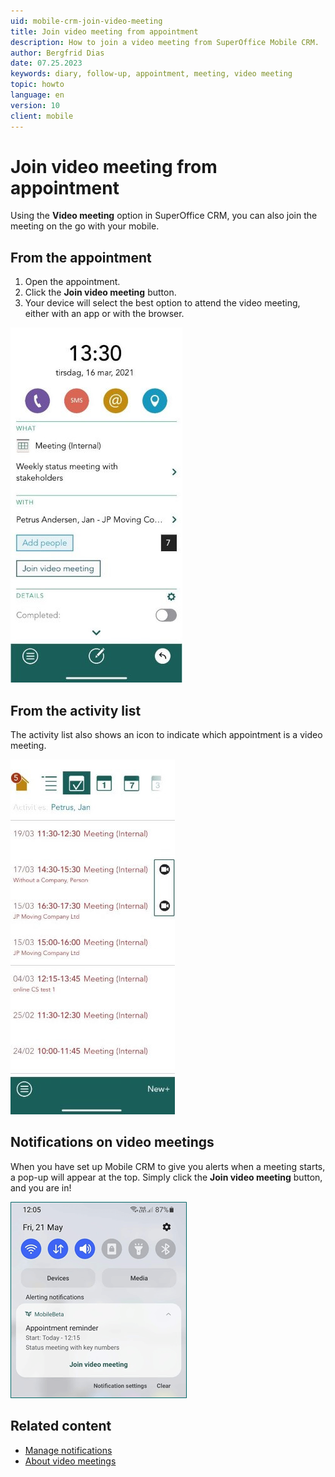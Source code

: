 ```yaml
---
uid: mobile-crm-join-video-meeting
title: Join video meeting from appointment
description: How to join a video meeting from SuperOffice Mobile CRM.
author: Bergfrid Dias
date: 07.25.2023
keywords: diary, follow-up, appointment, meeting, video meeting
topic: howto
language: en
version: 10
client: mobile
---
```


# Join video meeting from appointment

Using the **Video meeting** option in SuperOffice CRM, you can also join the meeting on the go with your mobile.

## From the appointment

1. Open the appointment.
2. Click the **Join video meeting** button.
3. Your device will select the best option to attend the video meeting, either with an app or with the browser.

![Mobile CRM join video meeting -app-screen][img1]

## From the activity list

The activity list also shows an icon to indicate which appointment is a video meeting.

![Mobile CRM join video meeting -app-screen][img2]

## Notifications on video meetings

When you have set up Mobile CRM to give you alerts when a meeting starts, a pop-up will appear at the top. Simply click the **Join video meeting** button, and you are in!

![Mobile CRM video meeting notification -app-screen][img3]

## Related content

* [Manage notifications][1]
* [About video meetings][2]

<!-- Referenced links -->
[1]: ../manage-notifications.md
[2]: ../../../diary/learn/video-meetings.md

<!-- Referenced images -->
[img1]: ../../../../../release-notes/mobile/media/img403.jpg
[img2]: ../../../../../release-notes/mobile/media/img404.jpg
[img3]: ../../../../../release-notes/mobile/media/92-6.png
